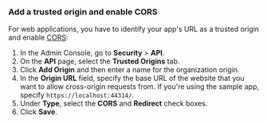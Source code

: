 ###  Add a trusted origin and enable CORS

For web applications, you have to identify your app's URL as a trusted origin and enable [CORS](/docs/guides/enable-cors/):

1. In the Admin Console, go to **Security** > **API**.
1. On the **API** page, select the **Trusted Origins** tab.
1. Click **Add Origin** and then enter a name for the organization origin.
1. In the **Origin URL** field, specify the base URL of the website that you want to allow cross-origin requests from. If you're using the sample app, specify `https://localhost:44314/`.
1. Under **Type**, select the **CORS** and **Redirect** check boxes.
1. Click **Save**.
